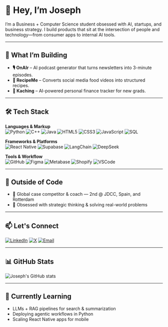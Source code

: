 # 👋 Hey, I’m Joseph

I’m a Business + Computer Science student obsessed with AI, startups, and business strategy. I build products that sit at the intersection of people and technology—from consumer apps to internal AI tools.

---

## 🚀 What I’m Building

- **🎙️ OnAIr** – AI podcast generator that turns newsletters into 3-minute episodes.
- **📱 RecipeMe** – Converts social media food videos into structured recipes.
- **💸 Kaching** – AI-powered personal finance tracker for new grads.

---

## 🛠️ Tech Stack

**Languages & Markup**  
![Python](https://img.shields.io/badge/Python-3670A0?style=for-the-badge&logo=python&logoColor=white)
![C++](https://img.shields.io/badge/C++-00599C?style=for-the-badge&logo=cplusplus&logoColor=white)
![Java](https://img.shields.io/badge/Java-ED8B00?style=for-the-badge&logo=java&logoColor=white)
![HTML5](https://img.shields.io/badge/HTML5-E34F26?style=for-the-badge&logo=html5&logoColor=white)
![CSS3](https://img.shields.io/badge/CSS3-1572B6?style=for-the-badge&logo=css3&logoColor=white)
![JavaScript](https://img.shields.io/badge/JavaScript-F7DF1E?style=for-the-badge&logo=javascript&logoColor=black)
![SQL](https://img.shields.io/badge/SQL-003B57?style=for-the-badge&logo=postgresql&logoColor=white)

**Frameworks & Platforms**  
![React Native](https://img.shields.io/badge/React_Native-61DAFB?style=for-the-badge&logo=react&logoColor=black)
![Supabase](https://img.shields.io/badge/Supabase-3ECF8E?style=for-the-badge&logo=supabase&logoColor=white)
![LangChain](https://img.shields.io/badge/LangChain-000000?style=for-the-badge&logo=openai&logoColor=white)
![DeepSeek](https://img.shields.io/badge/DeepSeek-F37335?style=for-the-badge)

**Tools & Workflow**  
![GitHub](https://img.shields.io/badge/GitHub-181717?style=for-the-badge&logo=github&logoColor=white)
![Figma](https://img.shields.io/badge/Figma-F24E1E?style=for-the-badge&logo=figma&logoColor=white)
![Metabase](https://img.shields.io/badge/Metabase-509EE3?style=for-the-badge&logo=metabase&logoColor=white)
![Shopify](https://img.shields.io/badge/Shopify-7AB55C?style=for-the-badge&logo=shopify&logoColor=white)
![VSCode](https://img.shields.io/badge/VS_Code-007ACC?style=for-the-badge&logo=visual-studio-code&logoColor=white)

---

## 💼 Outside of Code

- 🧠 Global case competitor & coach — 2nd @ JDCC, Spain, and Rotterdam
- 🧩 Obsessed with strategic thinking & solving real-world problems

---

## 📫 Let's Connect

[![LinkedIn](https://img.shields.io/badge/LinkedIn-0A66C2?style=for-the-badge&logo=linkedin&logoColor=white)](https://www.linkedin.com/in/josephbath/)
[![X](https://img.shields.io/badge/X-000000?style=for-the-badge&logo=twitter&logoColor=white)](https://x.com/yourhandle)
[![Email](https://img.shields.io/badge/Email-D14836?style=for-the-badge&logo=gmail&logoColor=white)](mailto:your@email.com)

---

## 📊 GitHub Stats

![Joseph's GitHub stats](https://github-readme-stats.vercel.app/api?username=josephbath&show_icons=true&hide=issues&theme=default)

---

## 🧪 Currently Learning

- LLMs + RAG pipelines for search & summarization  
- Deploying agentic workflows in Python  
- Scaling React Native apps for mobile
